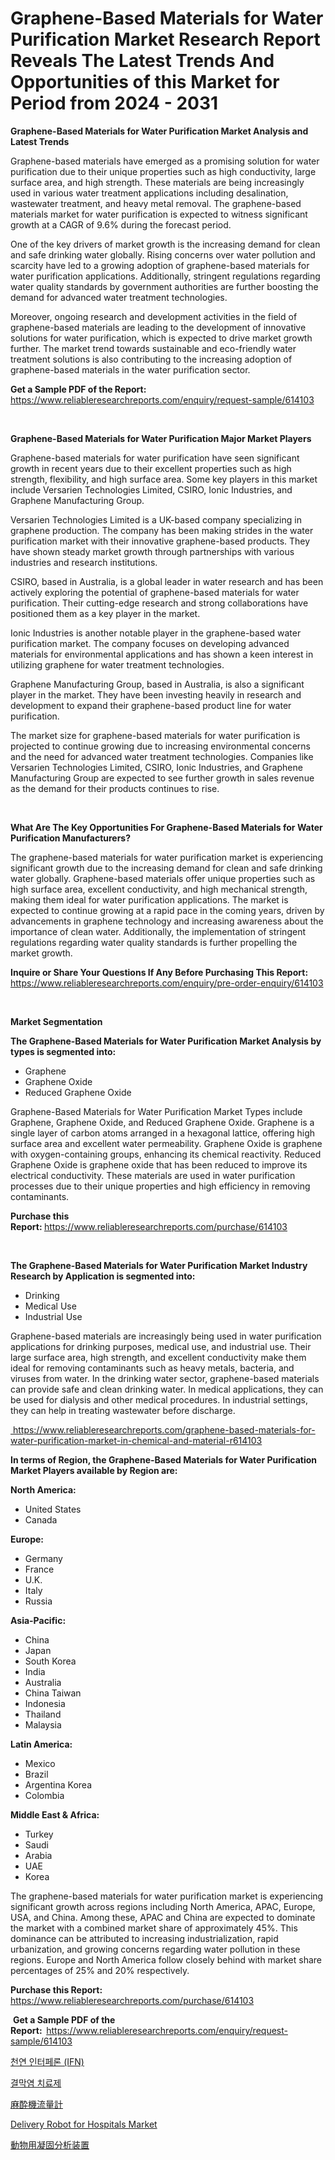 <p><h1>Graphene-Based Materials for Water Purification Market Research Report Reveals The Latest Trends And Opportunities of this Market for Period from 2024 - 2031</h1></p><p><strong>Graphene-Based Materials for Water Purification Market Analysis and Latest Trends</strong></p>
<p><p>Graphene-based materials have emerged as a promising solution for water purification due to their unique properties such as high conductivity, large surface area, and high strength. These materials are being increasingly used in various water treatment applications including desalination, wastewater treatment, and heavy metal removal. The graphene-based materials market for water purification is expected to witness significant growth at a CAGR of 9.6% during the forecast period.</p><p>One of the key drivers of market growth is the increasing demand for clean and safe drinking water globally. Rising concerns over water pollution and scarcity have led to a growing adoption of graphene-based materials for water purification applications. Additionally, stringent regulations regarding water quality standards by government authorities are further boosting the demand for advanced water treatment technologies.</p><p>Moreover, ongoing research and development activities in the field of graphene-based materials are leading to the development of innovative solutions for water purification, which is expected to drive market growth further. The market trend towards sustainable and eco-friendly water treatment solutions is also contributing to the increasing adoption of graphene-based materials in the water purification sector.</p></p>
<p><strong>Get a Sample PDF of the Report:&nbsp;</strong> <a href="https://www.reliableresearchreports.com/enquiry/request-sample/614103">https://www.reliableresearchreports.com/enquiry/request-sample/614103</a></p>
<p>&nbsp;</p>
<p><strong>Graphene-Based Materials for Water Purification Major Market Players</strong></p>
<p><p>Graphene-based materials for water purification have seen significant growth in recent years due to their excellent properties such as high strength, flexibility, and high surface area. Some key players in this market include Versarien Technologies Limited, CSIRO, Ionic Industries, and Graphene Manufacturing Group.</p><p>Versarien Technologies Limited is a UK-based company specializing in graphene production. The company has been making strides in the water purification market with their innovative graphene-based products. They have shown steady market growth through partnerships with various industries and research institutions.</p><p>CSIRO, based in Australia, is a global leader in water research and has been actively exploring the potential of graphene-based materials for water purification. Their cutting-edge research and strong collaborations have positioned them as a key player in the market.</p><p>Ionic Industries is another notable player in the graphene-based water purification market. The company focuses on developing advanced materials for environmental applications and has shown a keen interest in utilizing graphene for water treatment technologies.</p><p>Graphene Manufacturing Group, based in Australia, is also a significant player in the market. They have been investing heavily in research and development to expand their graphene-based product line for water purification.</p><p>The market size for graphene-based materials for water purification is projected to continue growing due to increasing environmental concerns and the need for advanced water treatment technologies. Companies like Versarien Technologies Limited, CSIRO, Ionic Industries, and Graphene Manufacturing Group are expected to see further growth in sales revenue as the demand for their products continues to rise.</p></p>
<p>&nbsp;</p>
<p><strong>What Are The Key Opportunities For Graphene-Based Materials for Water Purification Manufacturers?</strong></p>
<p><p>The graphene-based materials for water purification market is experiencing significant growth due to the increasing demand for clean and safe drinking water globally. Graphene-based materials offer unique properties such as high surface area, excellent conductivity, and high mechanical strength, making them ideal for water purification applications. The market is expected to continue growing at a rapid pace in the coming years, driven by advancements in graphene technology and increasing awareness about the importance of clean water. Additionally, the implementation of stringent regulations regarding water quality standards is further propelling the market growth.</p></p>
<p><strong>Inquire or Share Your Questions If Any Before Purchasing This Report:</strong> <a href="https://www.reliableresearchreports.com/enquiry/pre-order-enquiry/614103">https://www.reliableresearchreports.com/enquiry/pre-order-enquiry/614103</a></p>
<p>&nbsp;</p>
<p><strong>Market Segmentation</strong></p>
<p><strong>The Graphene-Based Materials for Water Purification Market Analysis by types is segmented into:</strong></p>
<p><ul><li>Graphene</li><li>Graphene Oxide</li><li>Reduced Graphene Oxide</li></ul></p>
<p><p>Graphene-Based Materials for Water Purification Market Types include Graphene, Graphene Oxide, and Reduced Graphene Oxide. Graphene is a single layer of carbon atoms arranged in a hexagonal lattice, offering high surface area and excellent water permeability. Graphene Oxide is graphene with oxygen-containing groups, enhancing its chemical reactivity. Reduced Graphene Oxide is graphene oxide that has been reduced to improve its electrical conductivity. These materials are used in water purification processes due to their unique properties and high efficiency in removing contaminants.</p></p>
<p><strong>Purchase this Report:&nbsp;</strong><a href="https://www.reliableresearchreports.com/purchase/614103">https://www.reliableresearchreports.com/purchase/614103</a></p>
<p>&nbsp;</p>
<p><strong>The Graphene-Based Materials for Water Purification Market Industry Research by Application is segmented into:</strong></p>
<p><ul><li>Drinking</li><li>Medical Use</li><li>Industrial Use</li></ul></p>
<p><p>Graphene-based materials are increasingly being used in water purification applications for drinking purposes, medical use, and industrial use. Their large surface area, high strength, and excellent conductivity make them ideal for removing contaminants such as heavy metals, bacteria, and viruses from water. In the drinking water sector, graphene-based materials can provide safe and clean drinking water. In medical applications, they can be used for dialysis and other medical procedures. In industrial settings, they can help in treating wastewater before discharge.</p></p>
<p><a href="https://www.reliableresearchreports.com/graphene-based-materials-for-water-purification-market-in-chemical-and-material-r614103">&nbsp;https://www.reliableresearchreports.com/graphene-based-materials-for-water-purification-market-in-chemical-and-material-r614103</a></p>
<p><strong>In terms of Region, the Graphene-Based Materials for Water Purification Market Players available by Region are:</strong></p>
<p>
    <p> <strong> North America: </strong>
        <ul>
            <li>United States</li>
            <li>Canada</li>
        </ul>
        </p> 
    <p> <strong> Europe: </strong>
        <ul>
            <li>Germany</li>
            <li>France</li>
            <li>U.K.</li>
            <li>Italy</li>
            <li>Russia</li>
        </ul>
        </p> 
    <p> <strong> Asia-Pacific: </strong>
        <ul>
            <li>China</li>
            <li>Japan</li>
            <li>South Korea</li>
            <li>India</li>
            <li>Australia</li>
            <li>China Taiwan</li>
            <li>Indonesia</li>
            <li>Thailand</li>
            <li>Malaysia</li>
        </ul>
        </p> 
    <p> <strong> Latin America: </strong>
        <ul>
            <li>Mexico</li>
            <li>Brazil</li>
            <li>Argentina Korea</li>
            <li>Colombia</li>
        </ul>
        </p> 
    <p> <strong> Middle East & Africa: </strong>
        <ul>
            <li>Turkey</li>
            <li>Saudi</li>
            <li>Arabia</li>
            <li>UAE</li>
            <li>Korea</li>
        </ul>
    </p>
    </p>
<p><p>The graphene-based materials for water purification market is experiencing significant growth across regions including North America, APAC, Europe, USA, and China. Among these, APAC and China are expected to dominate the market with a combined market share of approximately 45%. This dominance can be attributed to increasing industrialization, rapid urbanization, and growing concerns regarding water pollution in these regions. Europe and North America follow closely behind with market share percentages of 25% and 20% respectively.</p></p>
<p><strong>Purchase this Report: </strong><a href="https://www.reliableresearchreports.com/purchase/614103">https://www.reliableresearchreports.com/purchase/614103</a></p>
<p>&nbsp;<strong>Get a Sample PDF of the Report:&nbsp;&nbsp;</strong><a href="https://www.reliableresearchreports.com/enquiry/request-sample/614103">https://www.reliableresearchreports.com/enquiry/request-sample/614103</a></p>
<p><strong></strong></p>
<p><p><a href="https://github.com/durgin521/Market-Research-Report-List-1/blob/main/460032591099.md">천연 인터페론 (IFN)</a></p><p><a href="https://github.com/Evans21Bill/Market-Research-Report-List-1/blob/main/648170391100.md">결막염 치료제</a></p><p><a href="https://github.com/ihabdkwlxs948/Market-Research-Report-List-2/blob/main/649131999740.md">麻酔機流量計</a></p><p><a href="https://github.com/JuliaFadel1922/Market-Research-Report-List-1/blob/main/delivery-robot-for-hospitals-market.md">Delivery Robot for Hospitals Market</a></p><p><a href="https://github.com/DayanaRunolfsdottir/Market-Research-Report-List-1/blob/main/732974599739.md">動物用凝固分析装置</a></p></p>